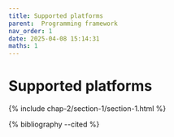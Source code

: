 ```yaml
---
title: Supported platforms
parent:  Programming framework
nav_order: 1
date: 2025-04-08 15:14:31
maths: 1
---
```


# Supported platforms

{% include chap-2/section-1/section-1.html %}

{% bibliography --cited %}
